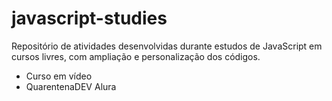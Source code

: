 # javascript-studies
Repositório de atividades desenvolvidas durante estudos de JavaScript em cursos livres, com ampliação e personalização dos códigos.

- Curso em vídeo
- QuarentenaDEV Alura
